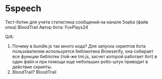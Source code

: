 # 5speech

Тест-ботик для учета статистика сообщений на канале 5opka (файв опка) BloodTrail
Автор бота: FoxPlays24

Q/A:
1) Почему в bundle.js так много кода?
Для запуска скриптов бота пользователем используется библиотека Browserify, она собирает все функции библотек (той-же tmi.js, засчет которой работает бот) в один файл и при помощи еще небольших робо-штук приводит в действие скрипты.
2) BloodTrail?
BloodTrail
